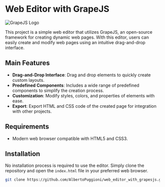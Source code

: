# Web Editor with GrapeJS

![GrapeJS Logo](https://raw.githubusercontent.com/AlbertoPuggioni/web_editor_with_grapesjs/main/logo.png)

This project is a simple web editor that utilizes GrapeJS, an open-source framework for creating dynamic web pages. With this editor, users can easily create and modify web pages using an intuitive drag-and-drop interface.

## Main Features

- **Drag-and-Drop Interface**: Drag and drop elements to quickly create custom layouts.
- **Predefined Components**: Includes a wide range of predefined components to simplify the creation process.
- **Customization**: Modify styles, colors, and properties of elements with ease.
- **Export**: Export HTML and CSS code of the created page for integration with other projects.

## Requirements

- Modern web browser compatible with HTML5 and CSS3.

## Installation

No installation process is required to use the editor. Simply clone the repository and open the `index.html` file in your preferred web browser.

```bash
git clone https://github.com/AlbertoPuggioni/web_editor_with_grapesjs.git
